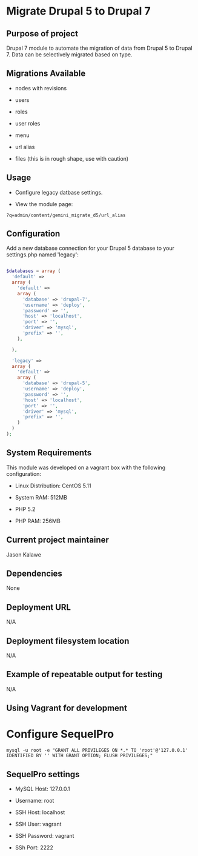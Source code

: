 # Migrate Drupal 5 to Drupal 7

## Purpose of project

Drupal 7 module to automate the migration of data from Drupal 5 to Drupal 7. Data can be selectively migrated based on type.

## Migrations Available

+ nodes with revisions

+ users 

+ roles

+ user roles

+ menu

+ url alias

+ files (this is in rough shape, use with caution)

## Usage

+ Configure legacy datbase settings.

+ View the module page:

```
?q=admin/content/gemini_migrate_d5/url_alias
```

## Configuration

Add a new database connection for your Drupal 5 database to your settings.php named 'legacy':

```php

$databases = array (
  'default' =>
  array (
    'default' =>
    array (
      'database' => 'drupal-7',
      'username' => 'deploy',
      'password' => '',
      'host' => 'localhost',
      'port' => '',
      'driver' => 'mysql',
      'prefix' => '',
    ),

  ),

  'legacy' =>
  array (
    'default' =>
    array (
      'database' => 'drupal-5',
      'username' => 'deploy',
      'password' => '',
      'host' => 'localhost',
      'port' => '',
      'driver' => 'mysql',
      'prefix' => '',
    )
  )
);  

```

## System Requirements

This module was developed on a vagrant box with the following configuration:

+ Linux Distribution: CentOS 5.11

+ System RAM: 512MB

+ PHP 5.2

+ PHP RAM: 256MB

## Current project maintainer

Jason Kalawe

## Dependencies

None

## Deployment URL

N/A

## Deployment filesystem location

N/A

## Example of repeatable output for testing

N/A

## Using Vagrant for development

# Configure SequelPro

```
mysql -u root -e "GRANT ALL PRIVILEGES ON *.* TO 'root'@'127.0.0.1' IDENTIFIED BY '' WITH GRANT OPTION; FLUSH PRIVILEGES;"
```

## SequelPro settings

+ MySQL Host: 127.0.0.1

+ Username: root

+ SSH Host: localhost

+ SSH User: vagrant

+ SSH Password: vagrant

+ SSh Port: 2222

